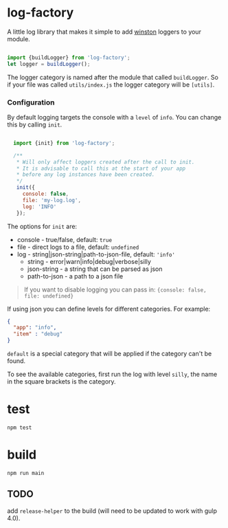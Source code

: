 # log-factory

A little log library that makes it simple to add [winston](https://github.com/winstonjs/winston) loggers to your module.

```javascript

import {buildLogger} from 'log-factory';
let logger = buildLogger();

```

The logger category is named after the module that called `buildLogger`. So if your file was called `utils/index.js` the logger category will be `[utils]`.

### Configuration

By default logging targets the console with a `level` of `info`. You can change this by calling `init`.

```javascript 

  import {init} from 'log-factory';

  /**
   * Will only affect loggers created after the call to init.
   * It is advisable to call this at the start of your app 
   * before any log instances have been created.
   */
   init({
     console: false,
     file: 'my-log.log',
     log: 'INFO'
   });
```

The options for `init` are: 

* console - true/false, default: `true`
* file - direct logs to a file, default: `undefined`
* log - string|json-string|path-to-json-file, default: `'info'`
  * string - error|warn|info|debug|verbose|silly
  * json-string - a string that can be parsed as json 
  * path-to-json - a path to a json file 


> If you want to disable logging you can pass in: `{console: false, file: undefined}`

If using json you can define levels for different categories. For example: 

```json 
{
  "app": "info",
  "item" : "debug"
}
```

`default` is a special category that will be applied if the category can't be found. 

To see the available categories, first run the log with level `silly`, the name in the square brackets is the category.

# test

`npm test`

# build 

`npm run main`


## TODO

add `release-helper` to the build (will need to be updated to work with gulp 4.0).